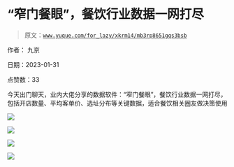 # “窄门餐眼”，餐饮行业数据一网打尽

> 原文：[`www.yuque.com/for_lazy/xkrm14/mb3rp8651gqs3bsb`](https://www.yuque.com/for_lazy/xkrm14/mb3rp8651gqs3bsb)



作者： 九京 

日期：2023-01-31 

点赞数：33 

今天出门聊天，业内大佬分享的数据软件：“窄门餐眼”，餐饮行业数据一网打尽，包括开店数量、平均客单价、选址分布等关键数据，适合餐饮相关圈友做决策使用 

![](img/60ae9bdcda08f273e8b8b8d74fdd1ad1.png) 

![](img/98f6291f610941eb23a6852571555230.png) 

![](img/b79accd0991638b84ad059c3374a0dbf.png) 

![](img/fd97f17b133c1805ec66cc2d50b6bf91.png) 


